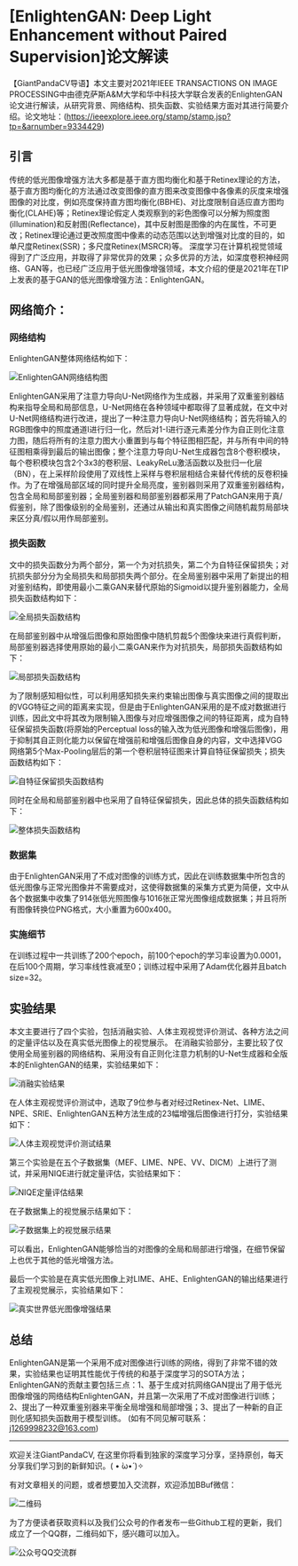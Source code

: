 
# [EnlightenGAN: Deep Light Enhancement without Paired Supervision]论文解读
【GiantPandaCV导语】本文主要对2021年IEEE TRANSACTIONS ON IMAGE PROCESSING中由德克萨斯A&M大学和华中科技大学联合发表的EnlightenGAN论文进行解读，从研究背景、网络结构、损失函数、实验结果方面对其进行简要介绍。论文地址：(https://ieeexplore.ieee.org/stamp/stamp.jsp?tp=&arnumber=9334429)

## 引言

传统的低光图像增强方法大多都是基于直方图均衡化和基于Retinex理论的方法，基于直方图均衡化的方法通过改变图像的直方图来改变图像中各像素的灰度来增强图像的对比度，例如亮度保持直方图均衡化(BBHE)、对比度限制自适应直方图均衡化(CLAHE)等；Retinex理论假定人类观察到的彩色图像可以分解为照度图(illumination)和反射图(Reflectance)，其中反射图是图像的内在属性，不可更改；Retinex理论通过更改照度图中像素的动态范围以达到增强对比度的目的，如单尺度Retinex(SSR)；多尺度Retinex(MSRCR)等。
深度学习在计算机视觉领域得到了广泛应用，并取得了非常优异的效果；众多优异的方法，如深度卷积神经网络、GAN等，也已经广泛应用于低光图像增强领域，本文介绍的便是2021年在TIP上发表的基于GAN的低光图像增强方法：EnlightenGAN。

## 网络简介：

### 网络结构

EnlightenGAN整体网络结构如下：

![EnlightenGAN网络结构图](https://img-blog.csdnimg.cn/20210508093147447.png?x-oss-process=image/watermark,type_ZmFuZ3poZW5naGVpdGk,shadow_10,text_aHR0cHM6Ly9ibG9nLmNzZG4ubmV0L3FxXzQxOTM2MTkx,size_16,color_FFFFFF,t_70)

EnlightenGAN采用了注意力导向U-Net网络作为生成器，并采用了双重鉴别器结构来指导全局和局部信息，U-Net网络在各种领域中都取得了显著成就，在文中对U-Net网络结构进行改进，提出了一种注意力导向U-Net网络结构；首先将输入的RGB图像中的照度通道I进行归一化，然后对1-I进行逐元素差分作为自正则化注意力图，随后将所有的注意力图大小重置到与每个特征图相匹配，并与所有中间的特征图相乘得到最后的输出图像；整个注意力导向U-Net生成器包含8个卷积模块，每个卷积模块包含2个3x3的卷积层、LeakyReLu激活函数以及批归一化层（BN），在上采样阶段使用了双线性上采样与卷积层相结合来替代传统的反卷积操作。为了在增强局部区域的同时提升全局亮度，鉴别器则采用了双重鉴别器结构，包含全局和局部鉴别器；全局鉴别器和局部鉴别器都采用了PatchGAN来用于真/假鉴别，除了图像级别的全局鉴别，还通过从输出和真实图像之间随机裁剪局部块来区分真/假以用作局部鉴别。

### 损失函数

文中的损失函数分为两个部分，第一个为对抗损失，第二个为自特征保留损失；对抗损失部分分为全局损失和局部损失两个部分。在全局鉴别器中采用了新提出的相对鉴别结构，即使用最小二乘GAN来替代原始的Sigmoid以提升鉴别器能力，全局损失函数结构如下：

![全局损失函数结构](https://img-blog.csdnimg.cn/20210508093211858.png)

在局部鉴别器中从增强后图像和原始图像中随机剪裁5个图像块来进行真假判断，局部鉴别器选择使用原始的最小二乘GAN来作为对抗损失，局部损失函数结构如下：

![局部损失函数结构](https://img-blog.csdnimg.cn/20210508093232106.png)

为了限制感知相似性，可以利用感知损失来约束输出图像与真实图像之间的提取出的VGG特征之间的距离来实现，但是由于EnlightenGAN采用的是不成对数据进行训练，因此文中将其改为限制输入图像与对应增强图像之间的特征距离，成为自特征保留损失函数(将原始的Perceptual loss的输入改为低光图像和增强后图像)，用于抑制其自正则化能力以保留在增强前和增强后图像自身的内容，文中选择VGG网络第5个Max-Pooling层后的第一个卷积层特征图来计算自特征保留损失；损失函数结构如下：

![自特征保留损失函数结构](https://img-blog.csdnimg.cn/20210508093256913.png)

同时在全局和局部鉴别器中也采用了自特征保留损失，因此总体的损失函数结构如下：

![整体损失函数结构](https://img-blog.csdnimg.cn/20210508093318405.png)

### 数据集

由于EnlightenGAN采用了不成对图像的训练方式，因此在训练数据集中所包含的低光图像与正常光图像并不需要成对，这使得数据集的采集方式更为简便，文中从各个数据集中收集了914张低光照图像与1016张正常光图像组成数据集；并且将所有图像转换位PNG格式，大小重置为600x400。

### 实施细节

在训练过程中一共训练了200个epoch，前100个epoch的学习率设置为0.0001，在后100个周期，学习率线性衰减至0；训练过程中采用了Adam优化器并且batch size=32。

## 实验结果

本文主要进行了四个实验，包括消融实验、人体主观视觉评价测试、各种方法之间的定量评估以及在真实低光图像上的视觉展示。
在消融实验部分，主要比较了仅使用全局鉴别器的网络结构、采用没有自正则化注意力机制的U-Net生成器和全版本的EnlightenGAN的结果，实验结果如下：

![消融实验结果](https://img-blog.csdnimg.cn/20210508093354521.png?x-oss-process=image/watermark,type_ZmFuZ3poZW5naGVpdGk,shadow_10,text_aHR0cHM6Ly9ibG9nLmNzZG4ubmV0L3FxXzQxOTM2MTkx,size_16,color_FFFFFF,t_70)

在人体主观视觉评价测试中，选取了9位参与者对经过Retinex-Net、LIME、NPE、SRIE、EnlightenGAN五种方法生成的23幅增强后图像进行打分，实验结果如下：

![人体主观视觉评价测试结果](https://img-blog.csdnimg.cn/20210508093425883.png?x-oss-process=image/watermark,type_ZmFuZ3poZW5naGVpdGk,shadow_10,text_aHR0cHM6Ly9ibG9nLmNzZG4ubmV0L3FxXzQxOTM2MTkx,size_16,color_FFFFFF,t_70)

第三个实验是在五个子数据集（MEF、LIME、NPE、VV、DICM）上进行了测试，并采用NIQE进行就定量评估，实验结果如下：

![NIQE定量评估结果](https://img-blog.csdnimg.cn/20210508093445493.png?x-oss-process=image/watermark,type_ZmFuZ3poZW5naGVpdGk,shadow_10,text_aHR0cHM6Ly9ibG9nLmNzZG4ubmV0L3FxXzQxOTM2MTkx,size_16,color_FFFFFF,t_70)

在子数据集上的视觉展示结果如下：

![子数据集上的视觉展示结果](https://img-blog.csdnimg.cn/20210508093514301.png?x-oss-process=image/watermark,type_ZmFuZ3poZW5naGVpdGk,shadow_10,text_aHR0cHM6Ly9ibG9nLmNzZG4ubmV0L3FxXzQxOTM2MTkx,size_16,color_FFFFFF,t_70)

可以看出，EnlightenGAN能够恰当的对图像的全局和局部进行增强，在细节保留上也优于其他的低光增强方法。

最后一个实验是在真实低光图像上对LIME、AHE、EnlightenGAN的输出结果进行了主观视觉展示，实验结果如下：

![真实世界低光图像增强结果](https://img-blog.csdnimg.cn/20210508093541304.png?x-oss-process=image/watermark,type_ZmFuZ3poZW5naGVpdGk,shadow_10,text_aHR0cHM6Ly9ibG9nLmNzZG4ubmV0L3FxXzQxOTM2MTkx,size_16,color_FFFFFF,t_70)

## 总结

EnlightenGAN是第一个采用不成对图像进行训练的网络，得到了非常不错的效果，实验结果也证明其性能优于传统的和基于深度学习的SOTA方法；EnlightenGAN的贡献主要包括三点：1、基于生成对抗网络GAN提出了用于低光图像增强的网络结构EnlightenGAN，并且第一次采用了不成对图像进行训练；2、提出了一种双重鉴别器来平衡全局增强和局部增强；3、提出了一种新的自正则化感知损失函数用于模型训练。
(如有不同见解可联系：j1269998232@163.com)


-----------------------------------------------------------------------------------------------

欢迎关注GiantPandaCV, 在这里你将看到独家的深度学习分享，坚持原创，每天分享我们学习到的新鲜知识。( • ̀ω•́ )✧

有对文章相关的问题，或者想要加入交流群，欢迎添加BBuf微信：

![二维码](https://img-blog.csdnimg.cn/20200110234905879.png?x-oss-process=image/watermark,type_ZmFuZ3poZW5naGVpdGk,shadow_10,text_aHR0cHM6Ly9ibG9nLmNzZG4ubmV0L2p1c3Rfc29ydA==,size_16,color_FFFFFF,t_70)

为了方便读者获取资料以及我们公众号的作者发布一些Github工程的更新，我们成立了一个QQ群，二维码如下，感兴趣可以加入。

![公众号QQ交流群](https://img-blog.csdnimg.cn/20200517190745584.png#pic_center)